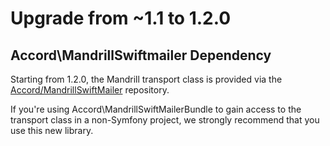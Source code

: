 # Upgrade from ~1.1 to 1.2.0

## Accord\MandrillSwiftmailer Dependency

Starting from 1.2.0, the Mandrill transport class is provided via the [Accord/MandrillSwiftMailer](https://github.com/AccordGroup/MandrillSwiftMailer) repository.

If you're using Accord\MandrillSwiftMailerBundle to gain access to the transport class in a non-Symfony project, we strongly recommend that you use this new library.
